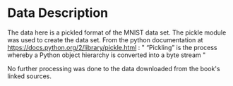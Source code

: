 # Data Description

The data here is a pickled format of the MNIST data set. The pickle module was used to create the data set.
From the python documentation at https://docs.python.org/2/library/pickle.html :
" “Pickling” is the process whereby a Python object hierarchy is converted into a byte stream "

 No further processing was done to the data downloaded from the book's linked sources.

